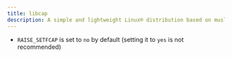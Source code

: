 ```yaml
---
title: libcap
description: A simple and lightweight Linux® distribution based on musl libc and toybox
---
```


- `RAISE_SETFCAP` is set to `no` by default (setting it to `yes` is not recommended)
